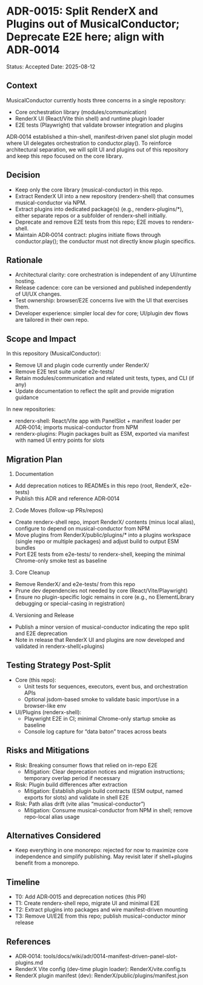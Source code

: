 # ADR-0015: Split RenderX and Plugins out of MusicalConductor; Deprecate E2E here; align with ADR‑0014

Status: Accepted
Date: 2025-08-12

## Context

MusicalConductor currently hosts three concerns in a single repository:
- Core orchestration library (modules/communication)
- RenderX UI (React/Vite thin shell) and runtime plugin loader
- E2E tests (Playwright) that validate browser integration and plugins

ADR‑0014 established a thin-shell, manifest‑driven panel slot plugin model where UI delegates orchestration to conductor.play(). To reinforce architectural separation, we will split UI and plugins out of this repository and keep this repo focused on the core library.

## Decision

- Keep only the core library (musical-conductor) in this repo.
- Extract RenderX UI into a new repository (renderx-shell) that consumes musical-conductor via NPM.
- Extract plugins into dedicated package(s) (e.g., renderx-plugins/*), either separate repos or a subfolder of renderx-shell initially.
- Deprecate and remove E2E tests from this repo; E2E moves to renderx-shell.
- Maintain ADR‑0014 contract: plugins initiate flows through conductor.play(); the conductor must not directly know plugin specifics.

## Rationale

- Architectural clarity: core orchestration is independent of any UI/runtime hosting.
- Release cadence: core can be versioned and published independently of UI/UX changes.
- Test ownership: browser/E2E concerns live with the UI that exercises them.
- Developer experience: simpler local dev for core; UI/plugin dev flows are tailored in their own repo.

## Scope and Impact

In this repository (MusicalConductor):
- Remove UI and plugin code currently under RenderX/
- Remove E2E test suite under e2e-tests/
- Retain modules/communication and related unit tests, types, and CLI (if any)
- Update documentation to reflect the split and provide migration guidance

In new repositories:
- renderx-shell: React/Vite app with PanelSlot + manifest loader per ADR‑0014; imports musical-conductor from NPM
- renderx-plugins: Plugin packages built as ESM, exported via manifest with named UI entry points for slots

## Migration Plan

1) Documentation
- Add deprecation notices to READMEs in this repo (root, RenderX, e2e-tests)
- Publish this ADR and reference ADR‑0014

2) Code Moves (follow-up PRs/repos)
- Create renderx-shell repo, import RenderX/ contents (minus local alias), configure to depend on musical-conductor from NPM
- Move plugins from RenderX/public/plugins/* into a plugins workspace (single repo or multiple packages) and adjust build to output ESM bundles
- Port E2E tests from e2e-tests/ to renderx-shell, keeping the minimal Chrome-only smoke test as baseline

3) Core Cleanup
- Remove RenderX/ and e2e-tests/ from this repo
- Prune dev dependencies not needed by core (React/Vite/Playwright)
- Ensure no plugin-specific logic remains in core (e.g., no ElementLibrary debugging or special-casing in registration)

4) Versioning and Release
- Publish a minor version of musical-conductor indicating the repo split and E2E deprecation
- Note in release that RenderX UI and plugins are now developed and validated in renderx-shell(+plugins)

## Testing Strategy Post-Split

- Core (this repo):
  - Unit tests for sequences, executors, event bus, and orchestration APIs
  - Optional jsdom-based smoke to validate basic import/use in a browser-like env
- UI/Plugins (renderx-shell):
  - Playwright E2E in CI; minimal Chrome-only startup smoke as baseline
  - Console log capture for “data baton” traces across beats

## Risks and Mitigations

- Risk: Breaking consumer flows that relied on in-repo E2E
  - Mitigation: Clear deprecation notices and migration instructions; temporary overlap period if necessary
- Risk: Plugin build differences after extraction
  - Mitigation: Establish plugin build contracts (ESM output, named exports for slots) and validate in shell E2E
- Risk: Path alias drift (vite alias “musical-conductor”)
  - Mitigation: Consume musical-conductor from NPM in shell; remove repo-local alias usage

## Alternatives Considered

- Keep everything in one monorepo: rejected for now to maximize core independence and simplify publishing. May revisit later if shell+plugins benefit from a monorepo.

## Timeline

- T0: Add ADR‑0015 and deprecation notices (this PR)
- T1: Create renderx-shell repo, migrate UI and minimal E2E
- T2: Extract plugins into packages and wire manifest-driven mounting
- T3: Remove UI/E2E from this repo; publish musical-conductor minor release

## References

- ADR‑0014: tools/docs/wiki/adr/0014-manifest-driven-panel-slot-plugins.md
- RenderX Vite config (dev-time plugin loader): RenderX/vite.config.ts
- RenderX plugin manifest (dev): RenderX/public/plugins/manifest.json

